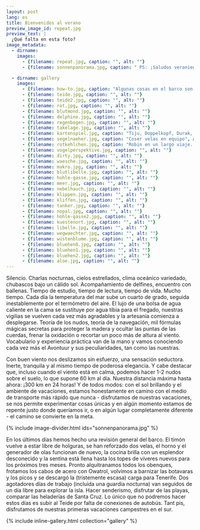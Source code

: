 ```yaml
---
layout: post
lang: es
title: Bienvenidos al verano
preview_image_id: repeat.jpg
preview_text: |
  ¿Qué falta en esta foto?
image_metadata:
  - dirname:
    images:
      - {filename: repeat.jpg, caption: "", alt: ""}
      - {filename: sonnenpanorama.jpg, caption: " PS: ¡Saludos veraniegos desde Tenerife!", alt: ""}

  - dirname: gallery
    images:
      - {filename: how-to.jpg, caption: "Algunas cosas en el barco son un poco más complicadas de lo habitual (:", alt: ""}
      - {filename: teide.jpg, caption: "", alt: ""}
      - {filename: teide2.jpg, caption: "", alt: ""}
      - {filename: rot.jpg, caption: "", alt: ""}
      - {filename: blutmond.jpg, caption: "", alt: ""}
      - {filename: delphine.jpg, caption: "", alt: ""}
      - {filename: regenbogen.jpg, caption: "", alt: ""}
      - {filename: takelage.jpg, caption: "", alt: ""}
      - {filename: kartenspiel.jpg, caption: "Tiju, Doppelkopf, Durak, Zehntausender.. ¡de vez en cuando toca jugar!", alt: ""}
      - {filename: segelnaeher.jpg, caption: "Coser velas en equipo", alt: ""}
      - {filename: rotkehlchen.jpg, caption: "Robin en un largo viaje. Por desgracia, no sabemos si sobrevivió a su viaje a algún lugar de Portugal.", alt: ""}
      - {filename: vogelperspektive.jpg, caption: "", alt: ""}
      - {filename: dirty.jpg, caption: "", alt: ""}
      - {filename: waesche.jpg, caption: "", alt: ""}
      - {filename: makro.jpg, caption: "", alt: ""}
      - {filename: blutlibelle.jpg, caption: "", alt: ""}
      - {filename: hohle-gasse.jpg, caption: "", alt: ""}
      - {filename: meer.jpg, caption: "", alt: ""}
      - {filename: nebelhauch.jpg, caption: "", alt: ""}
      - {filename: klippen.jpg, caption: "", alt: ""}
      - {filename: kliffen.jpg, caption: "", alt: ""}
      - {filename: tanker.jpg, caption: "", alt: ""}
      - {filename: nopal.jpg, caption: "", alt: ""}
      - {filename: hohle-gasse2.jpg, caption: "", alt: ""}
      - {filename: kuestenort.jpg, caption: "", alt: ""}
      - {filename: libelle.jpg, caption: "", alt: ""}
      - {filename: wegwaechter.jpg, caption: "", alt: ""}
      - {filename: wüstenblume.jpg, caption: "", alt: ""}
      - {filename: bluehen0.jpg, caption: "", alt: ""}
      - {filename: bluehen1.jpg, caption: "", alt: ""}
      - {filename: bluehen2.jpg, caption: "", alt: ""}
      - {filename: aloe.jpg, caption: "", alt: ""}
---
```


Silencio. Charlas nocturnas, cielos estrellados, clima oceánico variedado, chubascos bajo un cálido sol. Acompañamiento de delfines, encuentro con ballenas. Tiempo de estudio, tiempo de lectura, tiempo de vida. Mucho tiempo. Cada día la temperatura del mar sube un cuarto de grado, seguida inestablemente por el termómetro del aire. El lujo de una bolsa de agua caliente en la cama se sustituye por agua tibia para el fregado, nuestras vigilias se vuelven cada vez más agradables y la artesania comienza a desplegarse. Teoría de los nudos, teoría de la navegación, mil fórmulas mágicas secretas para proteger la madera y ocultar las puntas de las cuerdas, frenar la oxidación o recortar un poco más de altura al viento. Vocabulario y experiencia práctica van de la mano y vamos conociendo cada vez más el Avontuur y sus peculiaridades, tan como las nuestras.

Con buen viento nos deslizamos sin esfuerzo, una sensación seductora. Inerte, tranquila y al mismo tiempo de poderosa elegancia. Y cabe destacar que, incluso cuando el viento está en calma, podemos hacer 1-2 nudos sobre el suelo, lo que supone 60 km al día. Nuestra distancia máxima hasta ahora: ¡300 km en 24 horas!
Y de todos modos: con el sol brillando y el ambiente de vacaciones, estamos honestamente en camino con el medio de transporte más rápido que nunca - disfrutamos de nuestras vacaciones, se nos permite experimentar cosas únicas y en algún momento estamos de repente justo donde queríamos ir, o en algún lugar completamente diferente - el camino se convierte en la meta.

{% include image-divider.html ids="sonnenpanorama.jpg" %}

En los últimos días hemos hecho una revisión general del barco. El timón vuelve a estar libre de holguras, se han reforzado dos velas, el horno y el generador de olas funcionan de nuevo, la cocina brilla con un esplendor desconecido y la sentina está llena hasta los topes de víveres nuevos para los próximos tres meses. Pronto alquitranamos todos los obenques, frotamos los cabos de acero con Owatrol, volvimos a barnizar las botavaras y los picos y se descargó la (tristemente escasa) carga para Tenerife. Dos agotadores días de trabajo (incluida una guardia nocturna) van seguidos de un día libre para explorar la isla. Hacer senderismo, disfrutar de las playas, comparar las heladerías de Santa Cruz. Lo único que no podremos hacer estos días es subir al Teide por falta de conexiones de autobús. Tant pis, disfrutamos de nuestras primeras vacaciones campestres en el sur.

{% include inline-gallery.html collection="gallery" %}